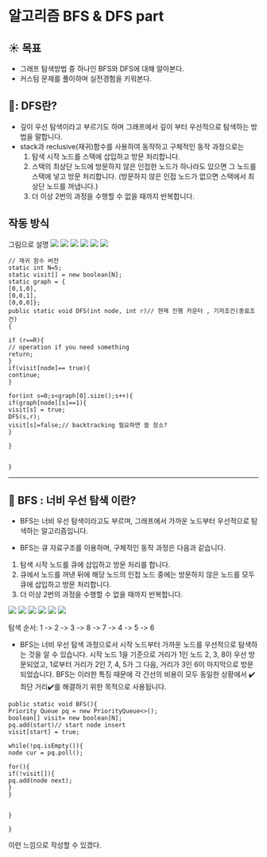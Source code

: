 # 알고리즘 BFS & DFS part

## ☀️ 목표
* 그래프 탐색방법 중 하나인 BFS와 DFS에 대해 알아본다.
* 커스텀 문제를 풀이하며 실전경험을 키워본다.

## 📖: DFS란?

- 깊이 우선 탐색이라고 부르기도 하며 그래프에서 깊이 부터 우선적으로 탐색하는 방법을 말합니다.
- stack과 reclusive(재귀)함수를 사용하여 동작하고 구체적인 동작 과정으로는
  1. 탐색 시작 노드를 스택에 삽입하고 방문 처리합니다.
  2. 스택의 최상단 노드에 방문하지 않은 인접한 노드가 하나라도 있으면 그 노드를 스택에 넣고 방문 처리합니다. (방문하지 않은 인접 노드가 없으면 스택에서 최상단 노드를 꺼냅니다.)
  3. 더 이상 2번의 과정을 수행할 수 없을 때까지 반복합니다.
 

## 작동 방식 
그림으로 설명
<img src="./img/dfs1.png">
<img src="./img/dfs2.png">
<img src="./img/dfs3.png">
<img src="./img/dfs4.png">
<img src="./img/dfs5.png">
<img src="./img/dfs6.png">
```
// 재귀 함수 버전
static int N=5;
static visit[] = new boolean[N];
static graph = {
[0,1,0],
[0,0,1],
[0,0,0]};
public static void DFS(int node, int r)// 현재 진행 카운터 , 기저조건(종료조건)
{

if (r==R){
// operation if you need something
return;
}
if(visit[node]== true){
continue;
}

for(int s=0;s<graph[0].size();s++){
if(graph[node][s]==1){
visit[s] = true;
DFS(s,r);
visit[s]=false;// backtracking 필요하면 쓸 장소? 
}

}


}

```
-----
## 📖 BFS : 너비 우선 탐색 이란?
- BFS는 너비 우선 탐색이라고도 부르며, 그래프에서 가까운 노드부터 우선적으로 탐색하는 알고리즘입니다.

- BFS는 큐 자료구조를 이용하며, 구체적인 동작 과정은 다음과 같습니다.

1. 탐색 시작 노드를 큐에 삽입하고 방문 처리를 합니다.
2. 큐에서 노드를 꺼낸 뒤에 해당 노드의 인접 노드 중에는 방문하지 않은 노드를 모두 큐에 삽입하고 방문 처리합니다.
3. 더 이상 2번의 과정을 수행할 수 없을 때까지 반복합니다.


<img src="./img/bfs1.png">
<img src="./img/bfs2.png">
<img src="./img/bfs3.png">
<img src="./img/bfs4.png">
<img src="./img/bfs5.png">
<img src="./img/bfs6.png">


탐색 순서: 1 -> 2 -> 3 -> 8 -> 7 -> 4 -> 5 -> 6

- BFS는 너비 우선 탐색 과정으로서 시작 노드부터 가까운 노드를 우선적으로 탐색하는 것을 알 수 있습니다.
시작 노드 1을 기준으로 거리가 1인 노드 2, 3, 8이 우선 방문되었고, 1로부터 거리가 2인 7, 4, 5가 그 다음, 거리가 3인 6이 마지막으로 방문되었습니다.
BFS는 이러한 특징 때문에 각 간선의 비용이 모두 동일한 상황에서 ✔️최단 거리✔️를 해결하기 위한 목적으로 사용됩니다.


```
public static void BFS(){
Priority Queue pq = new PriorityQueue<>();
boolean[] visit= new boolean[N];
pq.add(start)// start node insert
visit[start] = true;

while(!pq.isEmpty()){
node cur = pq.poll();

for(){
if(!visit[]){
pq.add(node next);
}
}


}

}

```
 이런 느낌으로 작성할 수 있겠다.
